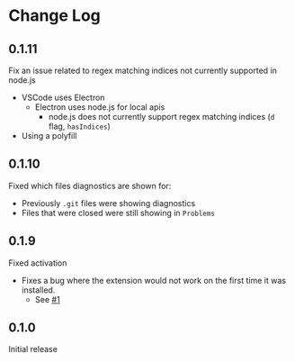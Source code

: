 # Change Log

## 0.1.11

Fix an issue related to regex matching indices not currently supported in node.js

- VSCode uses Electron
  - Electron uses node.js for local apis
    - node.js does not currently support regex matching indices (`d` flag, `hasIndices`)
- Using a polyfill

## 0.1.10

Fixed which files diagnostics are shown for:

- Previously `.git` files were showing diagnostics
- Files that were closed were still showing in `Problems`

## 0.1.9

Fixed activation

- Fixes a bug where the extension would not work on the first time it was installed.
  - See [#1](https://github.com/coderfin/logical-properties/issues/1)

## 0.1.0

Initial release
